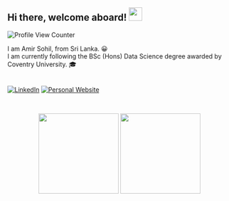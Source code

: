## Hi there, welcome aboard! <img src="https://raw.githubusercontent.com/MartinHeinz/MartinHeinz/master/wave.gif" width="30px">

<!--
**amirsohil/amirsohil** is a ✨ _special_ ✨ repository because its `README.md` (this file) appears on your GitHub profile.

Here are some ideas to get you started:

- 🔭 I’m currently working on ...
- 🌱 I’m currently learning ...
- 👯 I’m looking to collaborate on ...
- 🤔 I’m looking for help with ...
- 💬 Ask me about ...
- 📫 How to reach me: ...
- 😄 Pronouns: ...
- ⚡ Fun fact: ....
-->
![Profile View Counter](https://komarev.com/ghpvc/?username=amirsohil)

I am Amir Sohil, from Sri Lanka. 😀  
I am currently following the BSc (Hons) Data Science degree awarded by Coventry University. 🎓  
<br>
<br>
[![LinkedIn][2.2]][2]
[![Personal Website][3.3]][3]

[2.2]: https://img.shields.io/badge/LinkedIn-0077B5?style=for-the-badge&logo=linkedin&logoColor=white
[2]: https://www.linkedin.com/in/amir-sohil/

[3]: https://amirsohil.github.io/
[3.3]: https://img.shields.io/badge/website-000000?style=for-the-badge&logo=About.me&logoColor=white


<br>
<p align="center">
<img height="180em" src="https://github-readme-stats.vercel.app/api?username=amirsohil&show_icons=true&include_all_commits=true&count_private=true&hide_border=true&theme=tokyonight" align = "center"/>
<img height="180em" src="http://github-readme-streak-stats.herokuapp.com?user=amirsohil&theme=tokyonight&hide_border=true" align = "center"/>
</p>
<!--
![Repo Stats](https://github-readme-stats.vercel.app/api?username=amirsohil&show_icons=true&include_all_commits=true&count_private=true&hide_border=true&theme=tokyonight)
![GitHub Streak](http://github-readme-streak-stats.herokuapp.com?user=amirsohil&theme=tokyonight&hide_border=true)
Alright, here is a random joke! 😆<br>

![Jokes Card](https://readme-jokes.vercel.app/api?&theme=tokyonight&hideBorder)
-->
